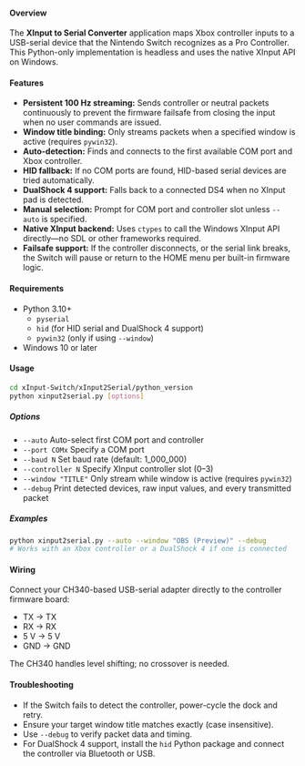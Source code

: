 #### Overview

The **XInput to Serial Converter** application maps Xbox controller inputs 
to a USB-serial device that the Nintendo Switch recognizes as a Pro Controller. 
This Python-only implementation is headless and uses the native XInput API on Windows.

#### Features

- **Persistent 100 Hz streaming:** Sends controller or neutral packets continuously 
  to prevent the firmware failsafe from closing the input when no user commands are issued.  
- **Window title binding:** Only streams packets when a specified window is active (requires `pywin32`).  
- **Auto-detection:** Finds and connects to the first available COM port and Xbox controller.
- **HID fallback:** If no COM ports are found, HID-based serial devices are tried automatically.
- **DualShock 4 support:** Falls back to a connected DS4 when no XInput pad is detected.
- **Manual selection:** Prompt for COM port and controller slot unless `--auto` is specified.
- **Native XInput backend:** Uses `ctypes` to call the Windows XInput API directly—no SDL or other frameworks required.  
- **Failsafe support:** If the controller disconnects, or the serial link breaks, the Switch will pause or return to the HOME menu per built-in firmware logic.

#### Requirements

- Python 3.10+
  - `pyserial`
  - `hid` (for HID serial and DualShock 4 support)
  - `pywin32` (only if using `--window`)
- Windows 10 or later

#### Usage

```bash
cd xInput-Switch/xInput2Serial/python_version
python xinput2serial.py [options]
```

##### Options

- `--auto`                 Auto-select first COM port and controller  
- `--port COMx`            Specify a COM port  
- `--baud N`               Set baud rate (default: 1_000_000)  
- `--controller N`         Specify XInput controller slot (0–3)  
- `--window "TITLE"`       Only stream while window is active (requires `pywin32`)  
- `--debug`                Print detected devices, raw input values, and every transmitted packet  

##### Examples

```bash
python xinput2serial.py --auto --window "OBS (Preview)" --debug
# Works with an Xbox controller or a DualShock 4 if one is connected
```

#### Wiring

Connect your CH340-based USB-serial adapter directly to the controller firmware board:

- TX → TX  
- RX → RX  
- 5 V → 5 V  
- GND → GND  

The CH340 handles level shifting; no crossover is needed.

#### Troubleshooting

- If the Switch fails to detect the controller, power-cycle the dock and retry.
- Ensure your target window title matches exactly (case insensitive).
- Use `--debug` to verify packet data and timing.
- For DualShock 4 support, install the `hid` Python package and connect the
  controller via Bluetooth or USB.
